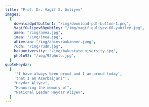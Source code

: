 ```yaml
---
title: "Prof. Dr. Vagif S. Guliyev"
images:
  {
    downloadpdfbutton1: "/img/download-pdf-button-1.png",
    VagifGuliyev60yubiley: "/img/vagif-guliyev-60-yubiley.jpg",
    amea: "/img/amea.jpg",
    imea: "/img/imea.jpg",
    ahievran: "/img/ahievranbanner.jpeg",
    rudn: "/img/rudn.jpg",
    bakuuniversity: "/img/bakustateuniversity.jpg",
    photo92: "/img/92photo.jpg",
  }
quoteHeydar:
  [
    '"I have always been proud and I am proud today',
    'that I am Azerbaijani"',
    "Heydar Aliyev",
    "Honouring the memory of",
    "National Leader Heydar Aliyev",
  ]
---
```

